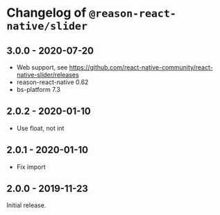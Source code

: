# Changelog of `@reason-react-native/slider`

## 3.0.0 - 2020-07-20

- Web support, see
  <https://github.com/react-native-community/react-native-slider/releases>
- reason-react-native 0.62
- bs-platform 7.3

## 2.0.2 - 2020-01-10

- Use float, not int

## 2.0.1 - 2020-01-10

- Fix import

## 2.0.0 - 2019-11-23

Initial release.
